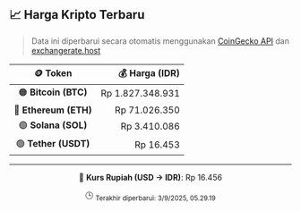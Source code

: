 

<!-- HARGA_KRIPTO -->
## 📈 Harga Kripto Terbaru

> Data ini diperbarui secara otomatis menggunakan [CoinGecko API](https://www.coingecko.com/) dan [exchangerate.host](https://exchangerate.host/)

<div align="center">

| 🪙 Token | 💰 Harga (IDR) |
|:------:|---------------:|
| 🟠 **Bitcoin (BTC)**   | Rp 1.827.348.931 |
| 🔵 **Ethereum (ETH)**  | Rp 71.026.350 |
| 🟣 **Solana (SOL)**    | Rp 3.410.086 |
| 🟢 **Tether (USDT)**   | Rp 16.453 |

---

💱 **Kurs Rupiah (USD → IDR)**: Rp 16.456

🕒 <sub>Terakhir diperbarui: 3/9/2025, 05.29.19</sub>

</div>
<!-- /HARGA_KRIPTO -->